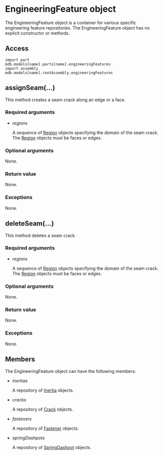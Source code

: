 # EngineeringFeature object

The EngineeringFeature object is a container for various specific engineering feature repositories. The EngineeringFeature object has no explicit constructor or methods.

## Access

```
import part
mdb.models[name].parts[name].engineeringFeatures
import assembly
mdb.models[name].rootAssembly.engineeringFeatures
```

## assignSeam(...)



This method creates a seam crack along an edge or a face.



### Required arguments

- *regions*

  A sequence of [Region](https://help.3ds.com/2022/english/DSSIMULIA_Established/SIMACAEKERRefMap/simaker-c-regionpyc.htm?ContextScope=all) objects specifying the domain of the seam crack. The [Region](https://help.3ds.com/2022/english/DSSIMULIA_Established/SIMACAEKERRefMap/simaker-c-regionpyc.htm?ContextScope=all) objects must be faces or edges.

### Optional arguments

None.

### Return value

None.

### Exceptions

None.



## deleteSeam(...)



This method deletes a seam crack.



### Required arguments

- *regions*

  A sequence of [Region](https://help.3ds.com/2022/english/DSSIMULIA_Established/SIMACAEKERRefMap/simaker-c-regionpyc.htm?ContextScope=all) objects specifying the domain of the seam crack. The [Region](https://help.3ds.com/2022/english/DSSIMULIA_Established/SIMACAEKERRefMap/simaker-c-regionpyc.htm?ContextScope=all) objects must be faces or edges.

### Optional arguments

None.

### Return value

None.

### Exceptions

None.



## Members

The EngineeringFeature object can have the following members:

- *inertias*

  A repository of [Inertia](https://help.3ds.com/2022/english/DSSIMULIA_Established/SIMACAEKERRefMap/simaker-c-inertiapyc.htm?ContextScope=all) objects.

- *cracks*

  A repository of [Crack](https://help.3ds.com/2022/english/DSSIMULIA_Established/SIMACAEKERRefMap/simaker-c-crackpyc.htm?ContextScope=all) objects.

- *fasteners*

  A repository of [Fastener](https://help.3ds.com/2022/english/DSSIMULIA_Established/SIMACAEKERRefMap/simaker-c-fastenerpyc.htm?ContextScope=all) objects.

- *springDashpots*

  A repository of [SpringDashpot](https://help.3ds.com/2022/english/DSSIMULIA_Established/SIMACAEKERRefMap/simaker-c-springdashpotpyc.htm?ContextScope=all) objects.